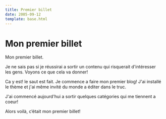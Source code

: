 ```yaml
---
title: Premier billet
date: 2005-09-12
template: base.html
---
```

# Mon premier billet

Mon premier billet.

Je ne sais pas si je réussirai a sortir un contenu qui risquerait d'intéresser les gens. Voyons ce que cela va donner!

<!--more-->
Ca y est! le saut est fait. Je commence a faire mon premier blog! J'ai install&eacute; le th&egrave;me et j'ai m&ecirc;me invit&eacute; du monde a &eacute;diter dans le truc.<br />

J'ai commenc&eacute; aujourd'hui a sortir quelques cat&eacute;gories qui me tiennent a coeur!

Alors voilà, c’était mon premier billet!

